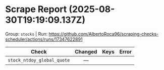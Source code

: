 # Scrape Report (2025-08-30T19:19:09.137Z)

Group: `stocks`  |  Run: https://github.com/AlbertoRoca96/scraping-checks-scheduler/actions/runs/17347622891

| Check | Changed | Keys | Error |
|---|:---:|:--|:--|
| `stock_ntdoy_global_quote` | — |  |  |

